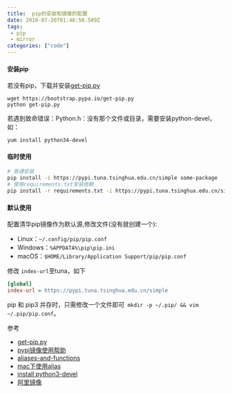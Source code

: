 ```yaml
---
title:  pip的安装和镜像的配置
date: 2018-07-26T01:48:58.589Z
tags: 
 - pip
 - mirror
categories: ["code"] 
---
```




#### 安装pip
若没有pip，下载并安装[get-pip.py](https://pip.pypa.io/en/stable/installing/#installing-with-get-pip-py)
```shell
wget https://bootstrap.pypa.io/get-pip.py
python get-pip.py
```

若遇到致命错误：Python.h：没有那个文件或目录，需要安装python-devel，如：

```shell
yum install python34-devel
```

#### 临时使用

```bash
# 普通安装
pip install -i https://pypi.tuna.tsinghua.edu.cn/simple some-package
# 使用requirements.txt安装依赖
pip install -r requirements.txt -i https://pypi.tuna.tsinghua.edu.cn/simple
```


#### 默认使用  

配置清华pip镜像作为默认源,修改文件(没有就创建一个): 
- Linux：`~/.config/pip/pip.conf` 
- Windows：`%APPDATA%\pip\pip.ini` 
- macOS：`$HOME/Library/Application Support/pip/pip.conf`

修改 `index-url`至tuna，如下

```ini
[global]
index-url = https://pypi.tuna.tsinghua.edu.cn/simple
```

pip 和 pip3 并存时，只需修改一个文件即可` mkdir -p ~/.pip/ && vim ~/.pip/pip.conf`。


参考  
- [get-pip.py](https://pip.pypa.io/en/stable/installing/#installing-with-get-pip-py)
- [pypi镜像使用帮助](https://mirrors.tuna.tsinghua.edu.cn/help/pypi/)
- [aliases-and-functions](https://ashleynolan.co.uk/blog/beginners-guide-to-terminal-aliases-and-functions)
- [mac下使用alias](https://www.jianshu.com/p/633a30e5d777)
- [install python3-devel](https://stackoverflow.com/questions/43047284/how-to-install-python3-devel-on-red-hat-7)
- [阿里镜像](https://opsx.alibaba.com/mirror)
